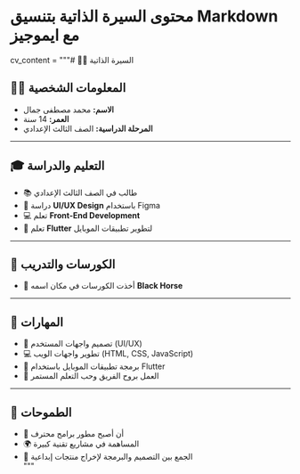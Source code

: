 
# محتوى السيرة الذاتية بتنسيق Markdown مع ايموجيز
cv_content = """# 👨‍💻 السيرة الذاتية

## 🙋‍♂️ المعلومات الشخصية
- **الاسم:** محمد مصطفى جمال  
- **العمر:** 14 سنة  
- **المرحلة الدراسية:** الصف الثالث الإعدادي  

---

## 🎓 التعليم والدراسة
- 📚 طالب في الصف الثالث الإعدادي  
- 🎨 دراسة **UI/UX Design** باستخدام Figma  
- 💻 تعلم **Front-End Development**  
- 📱 تعلم **Flutter** لتطوير تطبيقات الموبايل  

---

## 🏫 الكورسات والتدريب
- 🏢 أخذت الكورسات في مكان اسمه **Black Horse**

---

## 🚀 المهارات
- 🎨 تصميم واجهات المستخدم (UI/UX)  
- 💻 تطوير واجهات الويب (HTML, CSS, JavaScript)  
- 📱 برمجة تطبيقات الموبايل باستخدام Flutter  
- 🤝 العمل بروح الفريق وحب التعلم المستمر  

---

## 🌟 الطموحات
- 🚀 أن أصبح مطور برامج محترف  
- 🌍 المساهمة في مشاريع تقنية كبيرة  
- 🎯 الجمع بين التصميم والبرمجة لإخراج منتجات إبداعية  
"""
